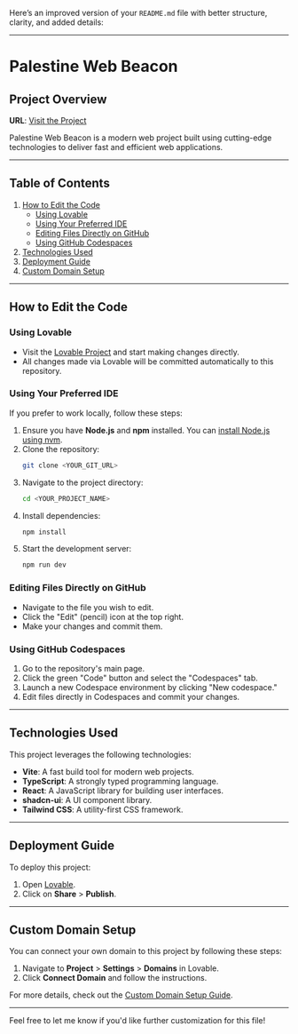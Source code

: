 Here’s an improved version of your `README.md` file with better structure, clarity, and added details:

---

# Palestine Web Beacon

## Project Overview

**URL**: [Visit the Project](https://lovable.dev/projects/02a2be66-eb72-4d91-8587-4b356603f7c9)

Palestine Web Beacon is a modern web project built using cutting-edge technologies to deliver fast and efficient web applications.

---

## Table of Contents
1. [How to Edit the Code](#how-to-edit-the-code)
    - [Using Lovable](#using-lovable)
    - [Using Your Preferred IDE](#using-your-preferred-ide)
    - [Editing Files Directly on GitHub](#editing-files-directly-on-github)
    - [Using GitHub Codespaces](#using-github-codespaces)
2. [Technologies Used](#technologies-used)
3. [Deployment Guide](#deployment-guide)
4. [Custom Domain Setup](#custom-domain-setup)

---

## How to Edit the Code

### Using Lovable
- Visit the [Lovable Project](https://lovable.dev/projects/02a2be66-eb72-4d91-8587-4b356603f7c9) and start making changes directly.
- All changes made via Lovable will be committed automatically to this repository.

### Using Your Preferred IDE
If you prefer to work locally, follow these steps:
1. Ensure you have **Node.js** and **npm** installed. You can [install Node.js using nvm](https://github.com/nvm-sh/nvm#installing-and-updating).
2. Clone the repository:
   ```sh
   git clone <YOUR_GIT_URL>
   ```
3. Navigate to the project directory:
   ```sh
   cd <YOUR_PROJECT_NAME>
   ```
4. Install dependencies:
   ```sh
   npm install
   ```
5. Start the development server:
   ```sh
   npm run dev
   ```

### Editing Files Directly on GitHub
- Navigate to the file you wish to edit.
- Click the "Edit" (pencil) icon at the top right.
- Make your changes and commit them.

### Using GitHub Codespaces
1. Go to the repository's main page.
2. Click the green "Code" button and select the "Codespaces" tab.
3. Launch a new Codespace environment by clicking "New codespace."
4. Edit files directly in Codespaces and commit your changes.

---

## Technologies Used

This project leverages the following technologies:
- **Vite**: A fast build tool for modern web projects.
- **TypeScript**: A strongly typed programming language.
- **React**: A JavaScript library for building user interfaces.
- **shadcn-ui**: A UI component library.
- **Tailwind CSS**: A utility-first CSS framework.

---

## Deployment Guide

To deploy this project:
1. Open [Lovable](https://lovable.dev/projects/02a2be66-eb72-4d91-8587-4b356603f7c9).
2. Click on **Share** > **Publish**.

---

## Custom Domain Setup

You can connect your own domain to this project by following these steps:
1. Navigate to **Project** > **Settings** > **Domains** in Lovable.
2. Click **Connect Domain** and follow the instructions.

For more details, check out the [Custom Domain Setup Guide](https://docs.lovable.dev/tips-tricks/custom-domain#step-by-step-guide).

---

Feel free to let me know if you'd like further customization for this file!
